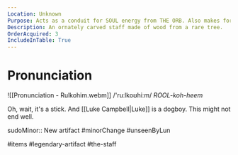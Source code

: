 ```yaml
---
Location: Unknown
Purpose: Acts as a conduit for SOUL energy from THE ORB. Also makes for a pretty sweet bō staff.
Description: An ornately carved staff made of wood from a rare tree.
OrderAcquired: 3
IncludeInTable: True
---
```

# Pronunciation

![[Pronunciation - Rulkohim.webm]]
/'ruːlkoʊhiːm/ *ROOL-koh-heem*

Oh, wait, it's a stick. And [[Luke Campbell|Luke]] is a dogboy. This might not end well.

sudoMinor:: New artifact
#minorChange #unseenByLun 

#items #legendary-artifact #the-staff